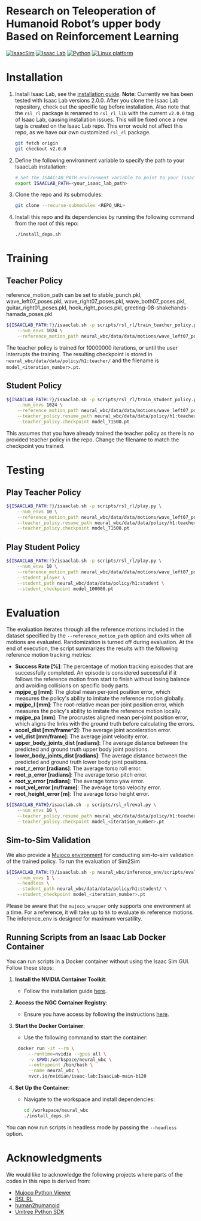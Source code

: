 # Research on Teleoperation of Humanoid Robot’s upper body Based on Reinforcement Learning

[![IsaacSim](https://img.shields.io/badge/IsaacSim-4.5.0-silver.svg)](https://docs.omniverse.nvidia.com/isaacsim/latest/overview.html)
[![Isaac Lab](https://img.shields.io/badge/IsaacLab-2.0.0-silver)](https://isaac-sim.github.io/IsaacLab)
[![Python](https://img.shields.io/badge/python-3.10-blue.svg)](https://docs.python.org/3/whatsnew/3.10.html)
[![Linux platform](https://img.shields.io/badge/ubuntu-22.04-red)](https://releases.ubuntu.com/22.04/)


# Installation

1. Install Isaac Lab, see the [installation guide](https://isaac-sim.github.io/IsaacLab/v2.0.0/source/setup/installation/index.html).
    **Note**: Currently we has been tested with Isaac Lab versions 2.0.0. After you clone the Isaac Lab
    repository, check out the specific tag before installation. Also note that the `rsl_rl`
    package is renamed to `rsl_rl_lib` with the current `v2.0.0` tag of Isaac Lab, causing installation issues.
    This will be fixed once a new tag is created on the Isaac Lab repo.
    This error would not affect this repo, as we have our own customized `rsl_rl` package.
    ```bash
    git fetch origin
    git checkout v2.0.0
    ```
2. Define the following environment variable to specify the path to your IsaacLab installation:
    ```bash
    # Set the ISAACLAB_PATH environment variable to point to your IsaacLab installation directory
    export ISAACLAB_PATH=<your_isaac_lab_path>
    ```
3. Clone the repo and its submodules:
    ```bash
    git clone --recurse-submodules <REPO_URL>
    ```
4. Install this repo and its dependencies by running the following command from the root of this
   repo:
    ```bash
    ./install_deps.sh
    ```

# Training
## Teacher Policy
reference_motion_path can be set to stable_punch.pkl, wave_left07_poses.pkl, wave_right07_poses.pkl, wave_both07_poses.pkl, guitar_right01_poses.pkl, hook_right_poses.pkl, greeting-08-shakehands-hamada_poses.pkl

```bash
${ISAACLAB_PATH:?}/isaaclab.sh -p scripts/rsl_rl/train_teacher_policy.py \
    --num_envs 1024 \
    --reference_motion_path neural_wbc/data/data/motions/wave_left07_poses.pkl
```

The teacher policy is trained for 10000000 iterations, or until the user interrupts the training. The resulting checkpoint is stored in `neural_wbc/data/data/policy/h1:teacher/` and the filename is `model_<iteration_number>.pt`.


## Student Policy

```bash
${ISAACLAB_PATH:?}/isaaclab.sh -p scripts/rsl_rl/train_student_policy.py \
    --num_envs 1024 \
    --reference_motion_path neural_wbc/data/data/motions/wave_left07_poses.pkl \
    --teacher_policy.resume_path neural_wbc/data/data/policy/h1:teacher \
    --teacher_policy.checkpoint model_71500.pt
```
This assumes that you have already trained the teacher policy as there is no provided teacher policy in the repo. Change the filename to match the checkpoint you trained.


# Testing

## Play Teacher Policy

```bash
${ISAACLAB_PATH:?}/isaaclab.sh -p scripts/rsl_rl/play.py \
    --num_envs 10 \
    --reference_motion_path neural_wbc/data/data/motions/wave_left07_poses.pkl \
    --teacher_policy.resume_path neural_wbc/data/data/policy/h1:teacher \
    --teacher_policy.checkpoint model_71500.pt
```

## Play Student Policy

```bash
${ISAACLAB_PATH:?}/isaaclab.sh -p scripts/rsl_rl/play.py \
    --num_envs 10 \
    --reference_motion_path neural_wbc/data/data/motions/wave_left07_poses.pkl \
    --student_player \
    --student_path neural_wbc/data/data/policy/h1:student \
    --student_checkpoint model_100000.pt
```

# Evaluation

The evaluation iterates through all the reference motions included in the dataset specified by the
`--reference_motion_path` option and exits when all motions are evaluated. Randomization is turned
off during evaluation. At the end of execution, the script summarizes the results with the following
reference motion tracking metrics:


* **Success Rate [%]**: The percentage of motion tracking episodes that are successfully completed. An
    episode is considered successful if it follows the reference motion from start to finish without
    losing balance and avoiding collisions on specific body parts.
* **mpjpe_g [mm]**: The global mean per-joint position error, which measures the policy's ability to
    imitate the reference motion globally.
* **mpjpe_l [mm]**: The root-relative mean per-joint position error, which measures the policy's ability
    to imitate the reference motion locally.
* **mpjpe_pa [mm]**: The procrustes aligned mean per-joint position error, which aligns the links with
    the ground truth before calculating the errors.
* **accel_dist [mm/frame^2]**: The average joint acceleration error.
* **vel_dist [mm/frame]**: The average joint velocity error.
* **upper_body_joints_dist [radians]**: The average distance between the predicted and ground truth upper body joint positions.
* **lower_body_joints_dist [radians]**: The average distance between the predicted and ground truth lower body joint positions.
* **root_r_error [radians]**: The average torso roll error.
* **root_p_error [radians]**: The average torso pitch error.
* **root_y_error [radians]**: The average torso yaw error.
* **root_vel_error [m/frame]**: The average torso velocity error.
* **root_height_error [m]**: The average torso height error.


```bash
${ISAACLAB_PATH}/isaaclab.sh -p scripts/rsl_rl/eval.py \
    --num_envs 10 \
    --teacher_policy.resume_path neural_wbc/data/data/policy/h1:teacher \
    --teacher_policy.checkpoint model_<iteration_number>.pt
```


## Sim-to-Sim Validation

We also provide a [Mujoco environment](./neural_wbc/mujoco_wrapper/) for conducting sim-to-sim validation of the trained policy.
To run the evaluation of Sim2Sim

```bash
${ISAACLAB_PATH:?}/isaaclab.sh -p neural_wbc/inference_env/scripts/eval.py \
    --num_envs 1 \
    --headless \
    --student_path neural_wbc/data/data/policy/h1:student/ \
    --student_checkpoint model_<iteration_number>.pt
```

Please be aware that the `mujoco_wrapper` only supports one environment at a time. For a reference, it will take up to `5h` to evaluate `8k` reference motions. The inference_env is designed for maximum versatility.



## Running Scripts from an Isaac Lab Docker Container

You can run scripts in a Docker container without using the Isaac Sim GUI. Follow these steps:

1. **Install the NVIDIA Container Toolkit**:
   - Follow the installation guide [here](https://docs.nvidia.com/datacenter/cloud-native/container-toolkit/latest/install-guide.html).

2. **Access the NGC Container Registry**:
   - Ensure you have access by following the instructions [here](https://docs.nvidia.com/ngc/gpu-cloud/ngc-private-registry-user-guide/index.html#accessing-ngc-registry).

3. **Start the Docker Container**:
   - Use the following command to start the container:

    ```bash
     docker run -it --rm \
         --runtime=nvidia --gpus all \
         -v $PWD:/workspace/neural_wbc \
         --entrypoint /bin/bash \
         --name neural_wbc \
         nvcr.io/nvidian/isaac-lab:IsaacLab-main-b120
    ```

4. **Set Up the Container**:
   - Navigate to the workspace and install dependencies:

     ```bash
     cd /workspace/neural_wbc
     ./install_deps.sh
     ```

You can now run scripts in headless mode by passing the `--headless` option.


# Acknowledgments

We would like to acknowledge the following projects where parts of the codes in this repo is derived from:

- [Mujoco Python Viewer](https://github.com/rohanpsingh/mujoco-python-viewer)
- [RSL RL](https://github.com/leggedrobotics/rsl_rl)
- [human2humanoid](https://github.com/LeCAR-Lab/human2humanoid)
- [Unitree Python SDK](https://github.com/unitreerobotics/unitree_sdk2_python)

[omnih2o_paper]: https://arxiv.org/abs/2406.08858
[hover_paper]: https://arxiv.org/abs/2410.21229
